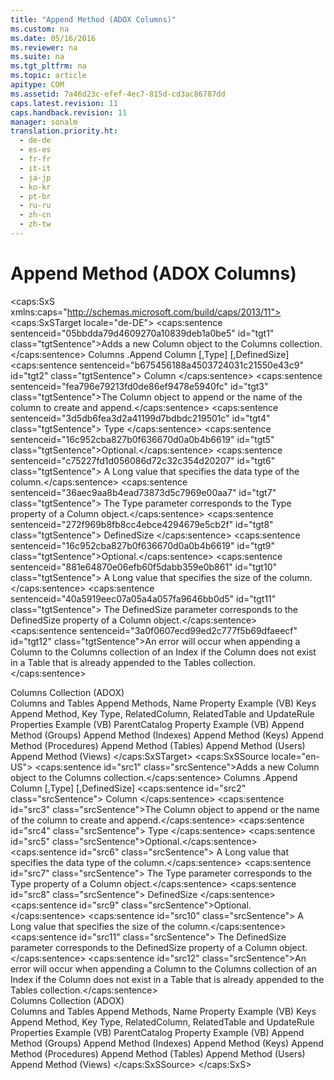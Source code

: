 ```yaml
---
title: "Append Method (ADOX Columns)"
ms.custom: na
ms.date: 05/16/2016
ms.reviewer: na
ms.suite: na
ms.tgt_pltfrm: na
ms.topic: article
apitype: COM
ms.assetid: 7a46d23c-efef-4ec7-815d-cd3ac86787dd
caps.latest.revision: 11
caps.handback.revision: 11
manager: sonalm
translation.priority.ht: 
  - de-de
  - es-es
  - fr-fr
  - it-it
  - ja-jp
  - ko-kr
  - pt-br
  - ru-ru
  - zh-cn
  - zh-tw
---
```

# Append Method (ADOX Columns)
<?xml version="1.0" encoding="utf-8"?>
<caps:SxS xmlns:caps="http://schemas.microsoft.com/build/caps/2013/11">
  <caps:SxSTarget locale="de-DE">
    <developerReferenceWithSyntaxDocument xsi:schemaLocation="http://ddue.schemas.microsoft.com/authoring/2003/5 http://dduestorage.blob.core.windows.net/ddueschema/developer.xsd" xmlns="http://ddue.schemas.microsoft.com/authoring/2003/5" xmlns:xlink="http://www.w3.org/1999/xlink" xmlns:xsi="http://www.w3.org/2001/XMLSchema-instance">
      <introduction>
        <para>
          <caps:sentence sentenceid="05bbdda79d4609270a10839deb1a0be5" id="tgt1" class="tgtSentence">Adds a new <legacyLink xlink:href="6e772783-1bc8-4ea7-94b2-7d7a52ea5c47">Column</legacyLink> object to the <legacyLink xlink:href="23b9fea8-4f76-4a51-95ce-1a6ce4560b34">Columns</legacyLink> collection.</caps:sentence>
        </para>
      </introduction>
      <syntaxSection>
        <legacySyntax>
          <parameterReference>Columns</parameterReference>
          <legacyBold>.Append </legacyBold>
          <parameterReference>Column</parameterReference> [<legacyBold>,</legacyBold><parameterReference>Type</parameterReference>] [<legacyBold>,</legacyBold><parameterReference>DefinedSize</parameterReference>]</legacySyntax>
      </syntaxSection>
      <parameters>
        <content>
          <definitionTable>
            <definedTerm>
              <caps:sentence sentenceid="b675456188a4503724031c21550e43c9" id="tgt2" class="tgtSentence"> <legacyItalic>Column</legacyItalic> </caps:sentence>
            </definedTerm>
            <definition>
              <para>
                <caps:sentence sentenceid="fea796e79213fd0de86ef9478e5940fc" id="tgt3" class="tgtSentence">The <legacyBold>Column</legacyBold> object to append or the name of the column to create and append.</caps:sentence>
              </para>
            </definition>
            <definedTerm>
              <caps:sentence sentenceid="3d5db6fea3d2a41199d7bdbdc219501c" id="tgt4" class="tgtSentence"> <legacyItalic>Type</legacyItalic> </caps:sentence>
            </definedTerm>
            <definition>
              <para>
                <caps:sentence sentenceid="16c952cba827b0f636670d0a0b4b6619" id="tgt5" class="tgtSentence">Optional.</caps:sentence>
                <caps:sentence sentenceid="c75227fd1d056086d72c32c354d20207" id="tgt6" class="tgtSentence"> A <legacyBold>Long</legacyBold> value that specifies the data type of the column.</caps:sentence>
                <caps:sentence sentenceid="36aec9aa8b4ead73873d5c7969e00aa7" id="tgt7" class="tgtSentence"> The <legacyItalic>Type </legacyItalic>parameter corresponds to the <legacyLink xlink:href="5c6718b6-f728-478a-8afb-5d17b0a91d1f">Type</legacyLink> property of a <legacyBold>Column</legacyBold> object.</caps:sentence>
              </para>
            </definition>
            <definedTerm>
              <caps:sentence sentenceid="272f969b8fb8cc4ebce4294679e5cb2f" id="tgt8" class="tgtSentence"> <legacyItalic>DefinedSize</legacyItalic> </caps:sentence>
            </definedTerm>
            <definition>
              <para>
                <caps:sentence sentenceid="16c952cba827b0f636670d0a0b4b6619" id="tgt9" class="tgtSentence">Optional.</caps:sentence>
                <caps:sentence sentenceid="881e64870e06efb60f5dabb359e0b861" id="tgt10" class="tgtSentence"> A <legacyBold>Long</legacyBold> value that specifies the size of the column.</caps:sentence>
                <caps:sentence sentenceid="40a5919eec07a05a4a057fa9646bb0d5" id="tgt11" class="tgtSentence"> The <legacyItalic>DefinedSize</legacyItalic> parameter corresponds to the <legacyLink xlink:href="762b8937-c31c-4e90-bb85-506d991e8280">DefinedSize</legacyLink> property of a <legacyBold>Column</legacyBold> object.</caps:sentence>
              </para>
            </definition>
          </definitionTable>
          <alert class="note">
            <para>
              <caps:sentence sentenceid="3a0f0607ecd99ed2c777f5b69dfaeecf" id="tgt12" class="tgtSentence">An error will occur when appending a <legacyBold>Column</legacyBold> to the <legacyBold>Columns</legacyBold> collection of an <legacyLink xlink:href="6b9578c0-bc94-46b9-b801-c18e14b04b31">Index</legacyLink> if the <legacyBold>Column</legacyBold> does not exist in a <legacyLink xlink:href="a6d74000-0828-49ba-850a-63da865f8802">Table</legacyLink> that is already appended to the <legacyLink xlink:href="38d750e7-f3fb-426e-b4b4-55eea4f1a654">Tables</legacyLink> collection.</caps:sentence>
            </para>
          </alert>
        </content>
      </parameters>
      <section>
        <title>
          <caps:sentence sentenceid="2f342d3be839cc5b67ae0de7d404b8e6" id="tgt13" class="tgtSentence">Applies To</caps:sentence>
        </title>
        <content>
          <para>
            <link xlink:href="23b9fea8-4f76-4a51-95ce-1a6ce4560b34">Columns Collection (ADOX)</link>
          </para>
        </content>
      </section>
      <relatedTopics>
        <link xlink:href="678e5546-df5d-4cd0-bfe9-6cf13cb385c0">Columns and Tables Append Methods, Name Property Example (VB)</link>
        <link xlink:href="13b5b1c3-6af6-439e-bb65-976578ba6bc2">Keys Append Method, Key Type, RelatedColumn, RelatedTable and UpdateRule Properties Example (VB)</link>
        <link xlink:href="448bc850-7584-4c5f-89f3-5f4fee88b259">ParentCatalog Property Example (VB)</link>
        <link xlink:href="56b94fc6-7ef0-4e4a-82a3-033b94c46036">Append Method (Groups)</link>
        <link xlink:href="6695769f-275b-4b70-81bd-1a5f7d74926c">Append Method (Indexes)</link>
        <link xlink:href="215a5391-f422-42ec-99ea-4e6fbb5d3d64">Append Method (Keys)</link>
        <link xlink:href="38e3492c-c1e1-42e3-a71a-befdc90204db">Append Method (Procedures)</link>
        <link xlink:href="a362ed51-314c-4783-9598-538dbf755f3d">Append Method (Tables)</link>
        <link xlink:href="b80bc5d5-78ca-4f75-956b-2ac658029cc7">Append Method (Users)</link>
        <link xlink:href="6070fd58-3237-4c77-a966-5b39ce5d57e4">Append Method (Views)</link>
      </relatedTopics>
    </developerReferenceWithSyntaxDocument>
  </caps:SxSTarget>
  <caps:SxSSource locale="en-US">
    <developerReferenceWithSyntaxDocument xsi:schemaLocation="http://ddue.schemas.microsoft.com/authoring/2003/5 http://dduestorage.blob.core.windows.net/ddueschema/developer.xsd" xmlns="http://ddue.schemas.microsoft.com/authoring/2003/5" xmlns:xlink="http://www.w3.org/1999/xlink" xmlns:xsi="http://www.w3.org/2001/XMLSchema-instance">
      <introduction>
        <para>
          <caps:sentence id="src1" class="srcSentence">Adds a new <legacyLink xlink:href="6e772783-1bc8-4ea7-94b2-7d7a52ea5c47">Column</legacyLink> object to the <legacyLink xlink:href="23b9fea8-4f76-4a51-95ce-1a6ce4560b34">Columns</legacyLink> collection.</caps:sentence>
        </para>
      </introduction>
      <syntaxSection>
        <legacySyntax>
          <parameterReference>Columns</parameterReference>
          <legacyBold>.Append </legacyBold>
          <parameterReference>Column</parameterReference> [<legacyBold>,</legacyBold><parameterReference>Type</parameterReference>] [<legacyBold>,</legacyBold><parameterReference>DefinedSize</parameterReference>]</legacySyntax>
      </syntaxSection>
      <parameters>
        <content>
          <definitionTable>
            <definedTerm>
              <caps:sentence id="src2" class="srcSentence"> <legacyItalic>Column</legacyItalic> </caps:sentence>
            </definedTerm>
            <definition>
              <para>
                <caps:sentence id="src3" class="srcSentence">The <legacyBold>Column</legacyBold> object to append or the name of the column to create and append.</caps:sentence>
              </para>
            </definition>
            <definedTerm>
              <caps:sentence id="src4" class="srcSentence"> <legacyItalic>Type</legacyItalic> </caps:sentence>
            </definedTerm>
            <definition>
              <para>
                <caps:sentence id="src5" class="srcSentence">Optional.</caps:sentence>
                <caps:sentence id="src6" class="srcSentence"> A <legacyBold>Long</legacyBold> value that specifies the data type of the column.</caps:sentence>
                <caps:sentence id="src7" class="srcSentence"> The <legacyItalic>Type </legacyItalic>parameter corresponds to the <legacyLink xlink:href="5c6718b6-f728-478a-8afb-5d17b0a91d1f">Type</legacyLink> property of a <legacyBold>Column</legacyBold> object.</caps:sentence>
              </para>
            </definition>
            <definedTerm>
              <caps:sentence id="src8" class="srcSentence"> <legacyItalic>DefinedSize</legacyItalic> </caps:sentence>
            </definedTerm>
            <definition>
              <para>
                <caps:sentence id="src9" class="srcSentence">Optional.</caps:sentence>
                <caps:sentence id="src10" class="srcSentence"> A <legacyBold>Long</legacyBold> value that specifies the size of the column.</caps:sentence>
                <caps:sentence id="src11" class="srcSentence"> The <legacyItalic>DefinedSize</legacyItalic> parameter corresponds to the <legacyLink xlink:href="762b8937-c31c-4e90-bb85-506d991e8280">DefinedSize</legacyLink> property of a <legacyBold>Column</legacyBold> object.</caps:sentence>
              </para>
            </definition>
          </definitionTable>
          <alert class="note">
            <para>
              <caps:sentence id="src12" class="srcSentence">An error will occur when appending a <legacyBold>Column</legacyBold> to the <legacyBold>Columns</legacyBold> collection of an <legacyLink xlink:href="6b9578c0-bc94-46b9-b801-c18e14b04b31">Index</legacyLink> if the <legacyBold>Column</legacyBold> does not exist in a <legacyLink xlink:href="a6d74000-0828-49ba-850a-63da865f8802">Table</legacyLink> that is already appended to the <legacyLink xlink:href="38d750e7-f3fb-426e-b4b4-55eea4f1a654">Tables</legacyLink> collection.</caps:sentence>
            </para>
          </alert>
        </content>
      </parameters>
      <section>
        <title>
          <caps:sentence id="src13" class="srcSentence">Applies To</caps:sentence>
        </title>
        <content>
          <para>
            <link xlink:href="23b9fea8-4f76-4a51-95ce-1a6ce4560b34">Columns Collection (ADOX)</link>
          </para>
        </content>
      </section>
      <relatedTopics>
        <link xlink:href="678e5546-df5d-4cd0-bfe9-6cf13cb385c0">Columns and Tables Append Methods, Name Property Example (VB)</link>
        <link xlink:href="13b5b1c3-6af6-439e-bb65-976578ba6bc2">Keys Append Method, Key Type, RelatedColumn, RelatedTable and UpdateRule Properties Example (VB)</link>
        <link xlink:href="448bc850-7584-4c5f-89f3-5f4fee88b259">ParentCatalog Property Example (VB)</link>
        <link xlink:href="56b94fc6-7ef0-4e4a-82a3-033b94c46036">Append Method (Groups)</link>
        <link xlink:href="6695769f-275b-4b70-81bd-1a5f7d74926c">Append Method (Indexes)</link>
        <link xlink:href="215a5391-f422-42ec-99ea-4e6fbb5d3d64">Append Method (Keys)</link>
        <link xlink:href="38e3492c-c1e1-42e3-a71a-befdc90204db">Append Method (Procedures)</link>
        <link xlink:href="a362ed51-314c-4783-9598-538dbf755f3d">Append Method (Tables)</link>
        <link xlink:href="b80bc5d5-78ca-4f75-956b-2ac658029cc7">Append Method (Users)</link>
        <link xlink:href="6070fd58-3237-4c77-a966-5b39ce5d57e4">Append Method (Views)</link>
      </relatedTopics>
    </developerReferenceWithSyntaxDocument>
  </caps:SxSSource>
</caps:SxS>